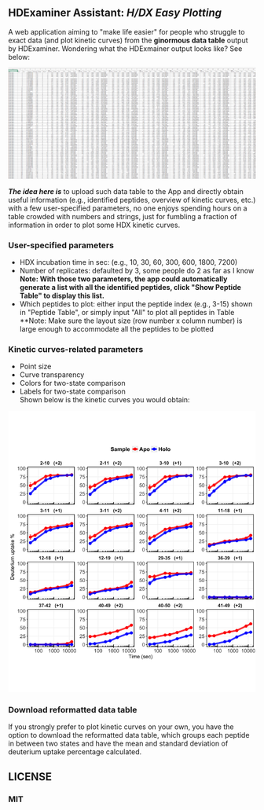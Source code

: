 
## HDExaminer Assistant: *H/DX Easy Plotting*  
A web application aiming to "make life easier" for people who struggle to exact data (and plot kinetic curves) from the **ginormous data table** output by HDExaminer. Wondering what the HDExmainer output looks like? See below:  


![Alt text](pics/huge_mass.png?raw=true "Optional Title")

***The idea here is*** to upload such data table to the App and directly obtain useful information (e.g., identified peptides, overview of kinetic curves, etc.) with a few user-specified parameters, no one enjoys spending hours on a table crowded with numbers and strings, just for fumbling a fraction of information in order to plot some HDX kinetic curves.  

### User-specified parameters   
* HDX incubation time in sec: (e.g., 10, 30, 60, 300, 600, 1800, 7200)  
* Number of replicates: defaulted by 3, some people do 2 as far as I know  
**Note: With those two parameters, the app could automatically generate a list with all the identified peptides, click "Show Peptide Table" to display this list.**  
* Which peptides to plot: either input the peptide index (e.g., 3-15) shown in "Peptide Table", or simply input "All" to plot all peptides in Table  
**Note: Make sure the layout size (row number x column number) is large enough to accommodate all the peptides to be plotted  

### Kinetic curves-related parameters
* Point size  
* Curve transparency  
* Colors for two-state comparison  
* Labels for two-state comparison  
Shown below is the kinetic curves you would obtain:  

![Alt text](pics/curve.png?raw=true "Optional Title")

### Download reformatted data table  
If you strongly prefer to plot kinetic curves on your own, you have the option to download the reformatted data table, which groups each peptide in between two states and have the mean and standard deviation of deuterium uptake percentage calculated.  

## LICENSE  
### MIT
